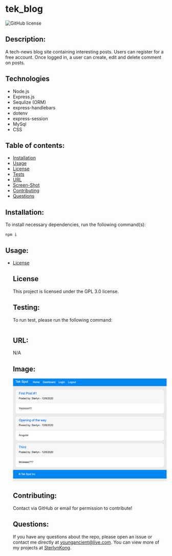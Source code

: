# tek_blog
  ![GitHub license](https://img.shields.io/badge/license-GPL3.0-blue.svg)

  ## Description:
  A tech-news blog site containing interesting posts.
  Users can register for a free account.
  Once logged in, a user can create, edit and delete comment on posts.

  ## Technologies
  - Node.js
  - Express.js
  - Sequlize (ORM)
  - express-handlebars
  - dotenv
  - express-session
  - MySql
  - CSS



  ## Table of contents:
  * [Installation](#installation)
  * [Usage](#usage)
  * [License](#license)
  * [Tests](#testing)
  * [URL](#url)
  * [Screen-Shot](#image)
  * [Contributing](#contributing)
  * [Questions](#questions)



  ## Installation:
  To install necessary dependencies, run the following command(s):

  ```
  npm i
  ```


  ## Usage:
  
* [License](#license)



  ## License
  This project is licensed under the GPL 3.0 license.


  ## Testing:
  To run test, please run the following command:

  ```
  
  ```


  ## URL:
  N/A


  ## Image:
  ![tech-blog screenshot](/images/tech_blog_ss_1.png "tech-blog screenshot")


  ## Contributing:
  Contact via GitHub or email for permission to contribute!


  ## Questions:
  If you have any questions about the repo, please open an issue or contact me directly at youngancient@live.com. You can view more of my projects at [SterlynKong](https://github.com/SterlynKong).
